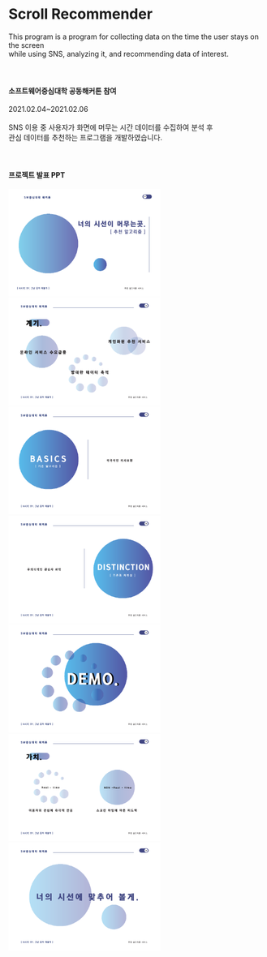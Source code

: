 # Scroll Recommender
This program is a program for collecting data on the time the user stays on the screen<br>
while using SNS, analyzing it, and recommending data of interest.<br>
<br>
<br>
#### 소프트웨어중심대학 공동해커톤 참여<br>
2021.02.04~2021.02.06<br>
<br>
SNS 이용 중 사용자가 화면에 머무는 시간 데이터를 수집하여 분석 후<br>
관심 데이터를 추천하는 프로그램을 개발하였습니다.<br>
<br>
<br>
#### 프로젝트 발표 PPT
<img src="/images/image01.png" width="300"> <img src="/images/image02.png" width="300"><br>
<img src="/images/image03.png" width="300"> <img src="/images/image04.png" width="300"><br>
<img src="/images/image05.png" width="300"> <img src="/images/image06.png" width="300"><br>
<img src="/images/image07.png" width="300"><br>
<br>
